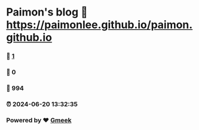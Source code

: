 # Paimon's blog :link: https://paimonlee.github.io/paimon.github.io 
### :page_facing_up: [1](https://paimonlee.github.io/paimon.github.io/tag.html) 
### :speech_balloon: 0 
### :hibiscus: 994 
### :alarm_clock: 2024-06-20 13:32:35 
### Powered by :heart: [Gmeek](https://github.com/Meekdai/Gmeek)
